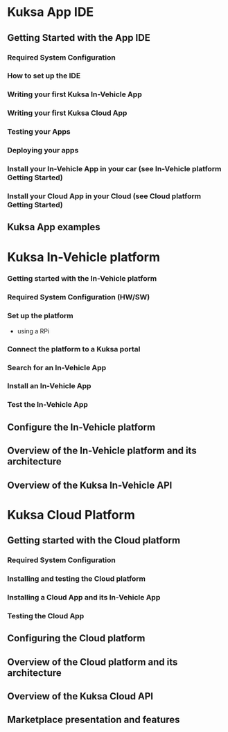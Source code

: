 # Kuksa App IDE
## Getting Started with the App IDE
### Required System Configuration
### How to set up the IDE
### Writing your first Kuksa In-Vehicle App
### Writing your first Kuksa Cloud App
### Testing your Apps
### Deploying your apps
### Install your In-Vehicle App in your car (see In-Vehicle platform Getting Started)
### Install your Cloud App in your Cloud (see Cloud platform Getting Started)
## Kuksa App examples

# Kuksa In-Vehicle platform
### Getting started with the In-Vehicle platform
### Required System Configuration (HW/SW)
### Set up the platform
- using a RPi
### Connect the platform to a Kuksa portal
### Search for an In-Vehicle App
### Install an In-Vehicle App
### Test the In-Vehicle App
## Configure the In-Vehicle platform
## Overview of the In-Vehicle platform and its architecture
## Overview of the Kuksa In-Vehicle API

# Kuksa Cloud Platform
## Getting started with the Cloud platform
### Required System Configuration
### Installing and testing the Cloud platform
### Installing a Cloud App and its In-Vehicle App
### Testing the Cloud App
## Configuring the Cloud platform
## Overview of the Cloud platform and its architecture
## Overview of the Kuksa Cloud API
## Marketplace presentation and features
